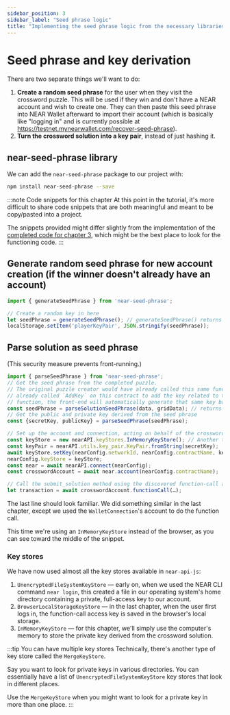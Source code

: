 ```yaml
---
sidebar_position: 3
sidebar_label: "Seed phrase logic"
title: "Implementing the seed phrase logic from the necessary libraries"
---
```


# Seed phrase and key derivation

There are two separate things we'll want to do:

1. **Create a random seed phrase** for the user when they visit the crossword puzzle. This will be used if they win and don't have a NEAR account and wish to create one. They can then paste this seed phrase into NEAR Wallet afterward to import their account (which is basically like "logging in" and is currently possible at https://testnet.mynearwallet.com/recover-seed-phrase).
2. **Turn the crossword solution into a key pair**, instead of just hashing it.

## near-seed-phrase library

We can add the `near-seed-phrase` package to our project with:

```bash
npm install near-seed-phrase --save
```

:::note Code snippets for this chapter At this point in the tutorial, it's more difficult to share code snippets that are both meaningful and meant to be copy/pasted into a project.

The snippets provided might differ slightly from the implementation of the [completed code for chapter 3](https://github.com/near-examples/crossword-tutorial-chapter-3), which might be the best place to look for the functioning code. :::

## Generate random seed phrase for new account creation (if the winner doesn't already have an account)

```js
import { generateSeedPhrase } from 'near-seed-phrase';

// Create a random key in here
let seedPhrase = generateSeedPhrase(); // generateSeedPhrase() returns an object {seedPhrase, publicKey, secretKey}
localStorage.setItem('playerKeyPair', JSON.stringify(seedPhrase));
```

## Parse solution as seed phrase

(This security measure prevents front-running.)

```js
import { parseSeedPhrase } from 'near-seed-phrase';
// Get the seed phrase from the completed puzzle.
// The original puzzle creator would have already called this same function with the same inputs and would have
// already called `AddKey` on this contract to add the key related to this seed phrase. Here, using this deterministic
// function, the front-end will automatically generate that same key based on the inputs from the winner.
const seedPhrase = parseSolutionSeedPhrase(data, gridData); // returns a string of space-separated words
// Get the public and private key derived from the seed phrase
const {secretKey, publicKey} = parseSeedPhrase(seedPhrase);

// Set up the account and connection, acting on behalf of the crossword account
const keyStore = new nearAPI.keyStores.InMemoryKeyStore(); // Another type of key
const keyPair = nearAPI.utils.key_pair.KeyPair.fromString(secretKey);
await keyStore.setKey(nearConfig.networkId, nearConfig.contractName, keyPair);
nearConfig.keyStore = keyStore;
const near = await nearAPI.connect(nearConfig);
const crosswordAccount = await near.account(nearConfig.contractName);

// Call the submit_solution method using the discovered function-call access key
let transaction = await crosswordAccount.functionCall(…);
```

The last line should look familiar. We did something similar in the last chapter, except we used the `WalletConnection`'s account to do the function call.

This time we're using an `InMemoryKeyStore` instead of the browser, as you can see toward the middle of the snippet.

### Key stores

We have now used almost all the key stores available in `near-api-js`:

1. `UnencryptedFileSystemKeyStore` — early on, when we used the NEAR CLI command `near login`, this created a file in our operating system's home directory containing a private, full-access key to our account.
2. `BrowserLocalStorageKeyStore` — in the last chapter, when the user first logs in, the function-call access key is saved in the browser's local storage.
3. `InMemoryKeyStore` — for this chapter, we'll simply use the computer's memory to store the private key derived from the crossword solution.

:::tip You can have multiple key stores Technically, there's another type of key store called the `MergeKeyStore`.

Say you want to look for private keys in various directories. You can essentially have a list of `UnencryptedFileSystemKeyStore` key stores that look in different places.

Use the `MergeKeyStore` when you might want to look for a private key in more than one place. :::
